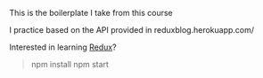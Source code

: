 This is the boilerplate I take from this course

I practice based on the API provided in reduxblog.herokuapp.com/

Interested in learning [Redux](https://www.udemy.com/react-redux/)?

> npm install
> npm start
```
